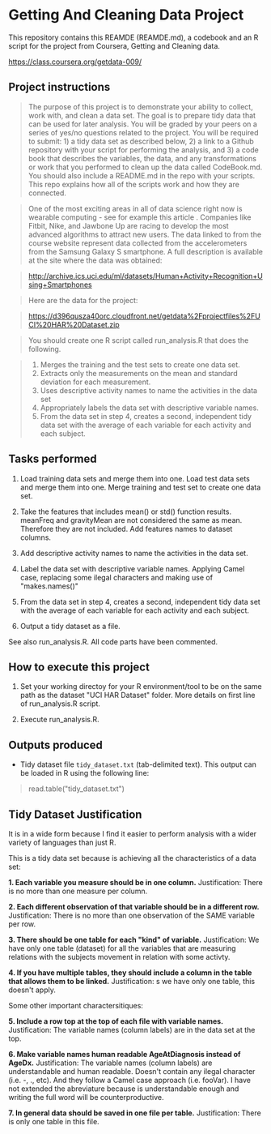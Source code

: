 Getting And Cleaning Data Project
=================================

This repository contains this REAMDE (REAMDE.md), a codebook and an R script for the project from Coursera, Getting and Cleaning data.

https://class.coursera.org/getdata-009/

Project instructions
-------------------

> The purpose of this project is to demonstrate your ability to collect, work with, and clean a data set. The goal is to prepare tidy data that can be used for later analysis. You will be graded by your peers on a series of yes/no questions related to the project. You will be required to submit: 1) a tidy data set as described below, 2) a link to a Github repository with your script for performing the analysis, and 3) a code book that describes the variables, the data, and any transformations or work that you performed to clean up the data called CodeBook.md. You should also include a README.md in the repo with your scripts. This repo explains how all of the scripts work and how they are connected. 

> One of the most exciting areas in all of data science right now is wearable computing - see for example this article . Companies like Fitbit, Nike, and Jawbone Up are racing to develop the most advanced algorithms to attract new users. The data linked to from the course website represent data collected from the accelerometers from the Samsung Galaxy S smartphone. A full description is available at the site where the data was obtained:

> http://archive.ics.uci.edu/ml/datasets/Human+Activity+Recognition+Using+Smartphones

> Here are the data for the project:

> https://d396qusza40orc.cloudfront.net/getdata%2Fprojectfiles%2FUCI%20HAR%20Dataset.zip

 > You should create one R script called run_analysis.R that does the following. 

  > 1. Merges the training and the test sets to create one data set.
  > 2. Extracts only the measurements on the mean and standard deviation for each measurement. 
  > 3. Uses descriptive activity names to name the activities in the data set
  > 4. Appropriately labels the data set with descriptive variable names. 
  > 5. From the data set in step 4, creates a second, independent tidy data set with the average of each variable for each activity and each subject.

Tasks performed
----------------

1. Load training data sets and merge them into one. Load test data sets and merge them into one. Merge training and test set to create one data set.

2. Take the features that includes mean() or std() function results. meanFreq and gravityMean are not considered the same as mean. Therefore they are not included. Add features names to dataset columns.

3. Add descriptive activity names to name the activities in the data set.

4. Label the data set with descriptive variable names. Applying Camel case, replacing some ilegal characters and making use of "makes.names()"

5. From the data set in step 4, creates a second, independent tidy data set with the average of each variable for each activity and each subject.

6. Output a tidy dataset as a file.




See also run_analysis.R. All code parts have been commented.


How to execute this project
----------------------------

1. Set your working directoy for your R environment/tool to be on the same path as the dataset "UCI HAR Dataset" folder. More details on first line of run_analysis.R script.

2. Execute run_analysis.R.


Outputs produced
----------------
* Tidy dataset file `tidy_dataset.txt` (tab-delimited text).
This output can be loaded in R using the following line:

> read.table("tidy_dataset.txt")

Tidy Dataset Justification
--------------------------

 It is in a wide form because I find it easier to perform analysis with a wider variety of languages than just R.

This is a tidy data set because is achieving all the characteristics of a data set:

**1. Each variable you measure should be in one column.**
Justification: There is no more than one measure per column.

**2. Each different observation of that variable should be in a different row.**
Justification: There is no more than one observation of the SAME variable per row.

**3. There should be one table for each "kind" of variable.**
Justification: We have only one table (dataset) for all the variables that are measuring relations with the subjects movement in relation with some activty.

**4. If you have multiple tables, they should include a column in the table that allows them to be linked.**
Justification: s we have only one table, this doesn't apply.


Some other important charactersitiques:


**5. Include a row top at the top of each file with variable names.**
Justification: The variable names (column labels) are in the data set at the top.

**6. Make variable names human readable AgeAtDiagnosis instead of AgeDx.**
Justification: The variable names (column labels) are understandable and human readable. Doesn't contain any ilegal character (i.e. -, ., etc). And they follow a Camel case approach (i.e. fooVar). I have not extended the abreviature because is understandable enough and writing the full word will be counterproductive.

**7. In general data should be saved in one file per table.**
Justification: There is only one table in this file.

